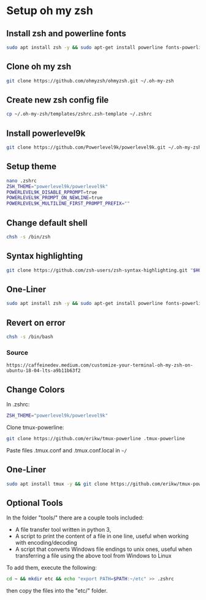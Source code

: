# Setup oh my zsh

## Install zsh and powerline fonts

```bash
sudo apt install zsh -y && sudo apt-get install powerline fonts-powerline -y
```

## Clone oh my zsh

```bash
git clone https://github.com/ohmyzsh/ohmyzsh.git ~/.oh-my-zsh
```

## Create new zsh config file

```bash
cp ~/.oh-my-zsh/templates/zshrc.zsh-template ~/.zshrc
```

## Install powerlevel9k

```bash
git clone https://github.com/Powerlevel9k/powerlevel9k.git ~/.oh-my-zsh/custom/themes/powerlevel9k
```

## Setup theme

```bash
nano .zshrc
ZSH_THEME="powerlevel9k/powerlevel9k"
POWERLEVEL9K_DISABLE_RPROMPT=true
POWERLEVEL9K_PROMPT_ON_NEWLINE=true
POWERLEVEL9K_MULTILINE_FIRST_PROMPT_PREFIX=""
```

## Change default shell

```bash
chsh -s /bin/zsh
```

## Syntax highlighting

```bash
git clone https://github.com/zsh-users/zsh-syntax-highlighting.git "$HOME/.zsh-syntax-highlighting" --depth 1 && echo "source $HOME/.zsh-syntax-highlighting/zsh-syntax-highlighting.zsh" >> "$HOME/.zshrc"
```

## One-Liner

```bash
sudo apt install zsh -y && sudo apt-get install powerline fonts-powerline -y && git clone https://github.com/ohmyzsh/ohmyzsh.git ~/.oh-my-zsh && cp ~/.oh-my-zsh/templates/zshrc.zsh-template ~/.zshrc && git clone https://github.com/Powerlevel9k/powerlevel9k.git ~/.oh-my-zsh/custom/themes/powerlevel9k && chsh -s /bin/zsh && git clone https://github.com/zsh-users/zsh-syntax-highlighting.git "$HOME/.zsh-syntax-highlighting" --depth 1 && echo "source $HOME/.zsh-syntax-highlighting/zsh-syntax-highlighting.zsh" >> "$HOME/.zshrc" && nano .zshrc
```

## Revert on error

```bash
chsh -s /bin/bash
```

### Source

```
https://caffeinedev.medium.com/customize-your-terminal-oh-my-zsh-on-ubuntu-18-04-lts-a9b11b63f2
```

## Change Colors

In .zshrc:

```bash
ZSH_THEME="powerlevel9k/powerlevel9k"
```

Clone tmux-powerline:

```bash
git clone https://github.com/erikw/tmux-powerline .tmux-powerline
```

Paste files .tmux.conf and .tmux.conf.local in ```~/```

## One-Liner

```bash
sudo apt install tmux -y && git clone https://github.com/erikw/tmux-powerline .tmux-powerline
```

## Optional Tools

In the folder "tools/" there are a couple tools included:

- A file transfer tool written in python 3,
- A script to print the content of a file in one line, useful when working with encoding/decoding
- A script that converts Windows file endings to unix ones, useful when transferring a file using the above tool from Windows to Linux

To add them, execute the following:

```bash
cd ~ && mkdir etc && echo "export PATH=$PATH:~/etc" >> .zshrc
``` 

then copy the files into the "etc/" folder.